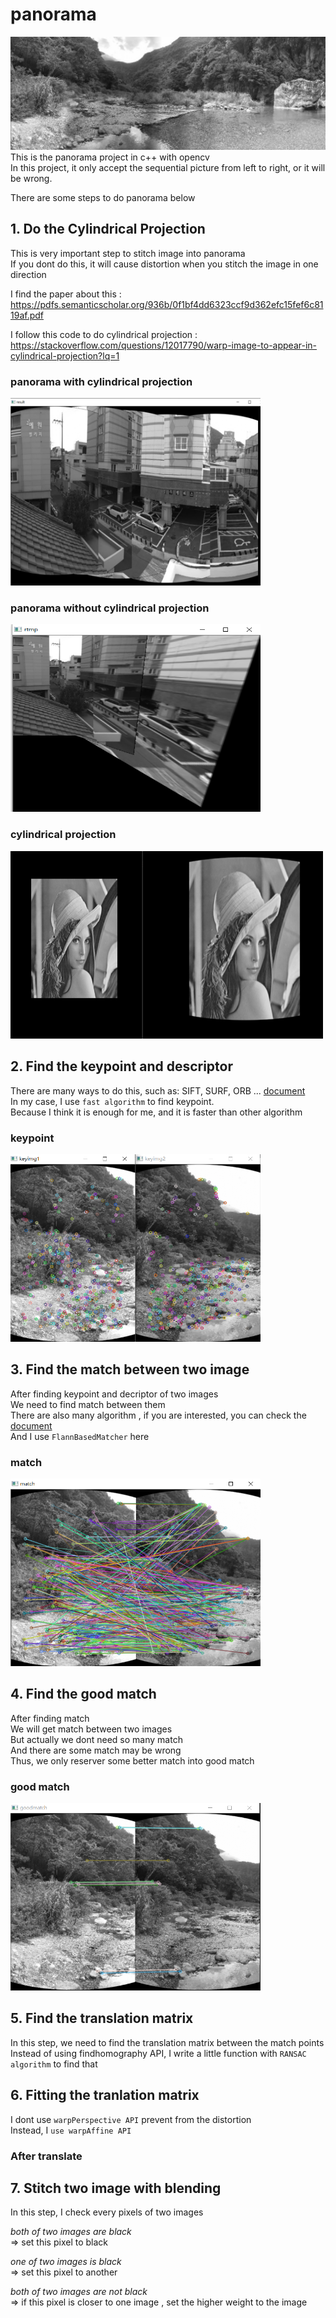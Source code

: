 # panorama
![image](https://github.com/fallantbell/panorama/blob/main/image/panorama.jpg)  
This is the panorama project in c++ with opencv  
In this project, it only accept the sequential picture from left to right, or it will be wrong.  

There are some steps to do panorama below  
## 1. Do the Cylindrical Projection  
This is very important step to stitch image into panorama  
If you dont do this, it will cause distortion when you stitch the image in one direction  

I find the paper about this :  
https://pdfs.semanticscholar.org/936b/0f1bf4dd6323ccf9d362efc15fef6c8119af.pdf

I follow this code to do cylindrical projection :  
https://stackoverflow.com/questions/12017790/warp-image-to-appear-in-cylindrical-projection?lq=1  

### panorama with cylindrical projection  
<img src="https://github.com/fallantbell/panorama/blob/main/image/with_cylindrical.png" width="400" height="300">  

### panorama without cylindrical projection
<img src="https://github.com/fallantbell/panorama/blob/main/image/without_cylindrical.png" width="400" height="300">  

### cylindrical projection  
<img src="https://github.com/fallantbell/panorama/blob/main/image/cylindrical_projection.png" width="500" height="300">  

## 2. Find the keypoint and descriptor  
There are many ways to do this, such as: SIFT, SURF, ORB ... [document](https://docs.opencv.org/4.5.2/db/d27/tutorial_py_table_of_contents_feature2d.html)  
In my case, I use `fast algorithm` to find keypoint.  
Because I think it is enough for me, and it is faster than other algorithm  

### keypoint  
<img src="https://github.com/fallantbell/panorama/blob/main/image/keypoint.png" width="400" height="300">  

## 3. Find the match between two image
After finding keypoint and decriptor of two images  
We need to find match between them  
There are also many algorithm , if you are interested, you can check the [document](https://docs.opencv.org/2.4/modules/features2d/doc/common_interfaces_of_descriptor_matchers.html)  
And I use `FlannBasedMatcher` here  

### match  
<img src="https://github.com/fallantbell/panorama/blob/main/image/match.png" width="400" height="300">  

## 4. Find the good match  
After finding match  
We will get match between two images  
But actually we dont need so many match  
And there are some match may be wrong  
Thus, we only reserver some better match into good match  

### good match  
<img src="https://github.com/fallantbell/panorama/blob/main/image/goodmatch.png" width="400" height="300">  

## 5. Find the translation matrix  
In this step, we need to find the translation matrix between the match points  
Instead of using findhomography API, I write a little function with `RANSAC algorithm` to find that 
## 6. Fitting the tranlation matrix  
I dont use `warpPerspective API` prevent from the distortion  
Instead, I `use warpAffine API`  

### After translate  

## 7. Stitch two image with blending  
In this step, I check every pixels of two images  

*both of two images are black*  
=> set this pixel to black  

*one of two images is black*  
=> set this pixel to another  

*both of two images are not black*  
=> if this pixel is closer to one image , set the higher weight to the image  



